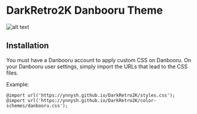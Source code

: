 # DarkRetro2K Danbooru Theme
![alt text](https://raw.githubusercontent.com/ynnysh/DarkRetro2K/main/img_previews/aibooru.avif)

## Installation
You must have a Danbooru account to apply custom CSS on Danbooru.
On your Danbooru user settings, simply import the URLs that lead to the CSS files.

Example:

`
@import url('https://ynnysh.github.io/DarkRetro2K/styles.css');
@import url('https://ynnysh.github.io/DarkRetro2K/color-schemes/danbooru.css');
`
